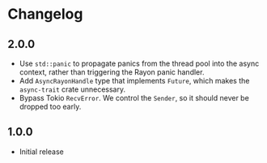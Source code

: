 # Changelog

## 2.0.0

- Use `std::panic` to propagate panics from the thread pool into the async
  context, rather than triggering the Rayon panic handler.
- Add `AsyncRayonHandle` type that implements `Future`, which makes the
  `async-trait` crate unnecessary.
- Bypass Tokio `RecvError`. We control the `Sender`, so it should never be
  dropped too early.

## 1.0.0

- Initial release
